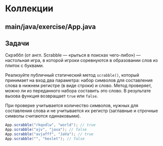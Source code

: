 # Коллекции

## main/java/exercise/App.java

## Задачи

Скрэббл (от англ. Scrabble — «рыться в поисках чего-либо») — настольная игра, в которой игроки соревнуются в образовании слов из плиток с буквами.

Реализуйте публичный статический метод `scrabble()`, который принимает на вход два параметра: набор символов для составления слова в нижнем регистре (в виде строки) и слово. Метод проверяет, можно ли из переданного набора составить это слово. В результате вызова функция возвращает `true` или `false`.

При проверке учитывается количество символов, нужных для составления слова и не учитывается их регистр (заглавные и строчные символы считаются одинаковыми).

```java
App.scrabble("rkqodlw", "world"); // true
App.scrabble("ajv", "java"); // false
App.scrabble("avjafff", "JaVa"); // true
App.scrabble("", "hexlet"); // false
```
